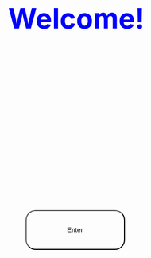 
<body id="background-change">
    <h1 class="welcome-text">Welcome!</h1>
    <div class="enter">
        <form action="welcome.html" target="_blank">
        <button type="submit" >Enter</button>
        </form>
    </div>
</body>
<style>
    body{
        background-image:
    url("https://i.pinimg.com/originals/bc/3d/b4/bc3db4f51517257764fb80ef2f15b724.jpg");
        background-size:cover;
        background-repeat: no-repeat;
        background-position: center;
        background-attachment: fixed;
        animation-duration: 5s;
        animation-iteration-count: infinite;
        animation-name: changeBackground ;
        text-align:center;
    }
    .form{
        text-align: center;
        margin-top: 40px;
        margin-bottom: 50px;
        margin-right: 5px;
    }
    
    p{
        font-size: xx-large;
        font-family: Arial, Helvetica, sans-serif;
        font-weight: bold;
    }
    
    input{
        border-radius: 50px;
        width: 200px;
        height: 20px;
        background-color: inherit;
        text-align: center;
        color: black;
        
        
        
    }
    .repository-link{
    display:none;
    }
    button{
        border-radius: 20px;
        background-color: inherit;
        color: black;
        width: 200px;
        margin-top:50%;
        height: 80px;
        
    }
    button:hover{
        cursor:pointer;
    }
    hr{
        margin-top: 70%;
        text-align: center;
        
        
    }
    .bottom{
        text-align: center;
        margin-top: 100px;
        
        
    }
    .enter{
        text-align: center;
        margin-top: 20px;
        margin-right: 5px;
        margin-top: 20%;
    }
    .welcome-text {
    font-size: 4em;
    color: blue;
    animation: animateText 3s ease-in-out infinite;
  }

  @keyframes animateText {
    0% { opacity: 0; }
    50% { opacity: 1; }
    100% { opacity: 0; }
  }
</style>
